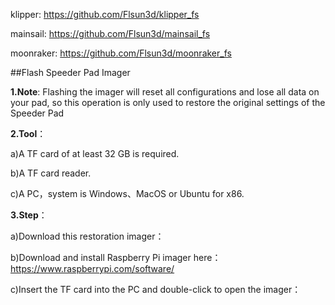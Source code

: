 klipper: https://github.com/Flsun3d/klipper_fs

mainsail: https://github.com/Flsun3d/mainsail_fs

moonraker: https://github.com/Flsun3d/moonraker_fs


##Flash Speeder Pad Imager

**1.Note**: Flashing the imager will reset all configurations and lose all data on your pad, so this operation is only used to restore the original settings of the Speeder Pad

**2.Tool**：

a)A TF card of at least 32 GB is required.

b)A TF card reader.

c)A PC，system is Windows、MacOS or Ubuntu for x86.

**3.Step**：

a)Download this restoration imager：

b)Download and install Raspberry Pi imager here：https://www.raspberrypi.com/software/

c)Insert the TF card into the PC and double-click to open the imager：
